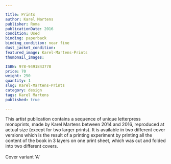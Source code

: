 ```yaml
---

title: Prints
author: Karel Martens
publisher: Roma
publicationDate: 2016
condition: Used
binding: paperback
binding_condition: near fine
dust_jacket_condition:
featured_image: Karel-Martens-Prints
thumbnail_images:

ISBN: 978-9491843778
price: 70
weight: 250
quantity: 1
slug: Karel-Martens-Prints
category: design
tags: Karel Martens
published: true

---
```



This artist publication contains a sequence of unique letterpress monoprints, made by Karel Martens between 2014 and 2016, reproduced at actual size (except for two larger prints). It is available in two different cover versions which is the result of a printing experiment by printing all the content of the book in 3 layers on one print sheet, which was cut and folded into two different covers. 
<br>
<br>
Cover variant 'A'